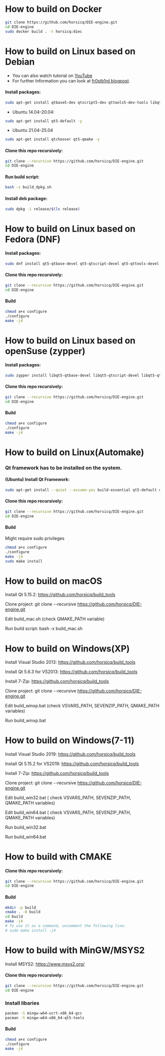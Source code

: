 # How to build on Docker

```bash
git clone https://github.com/horsicq/DIE-engine.git
cd DIE-engine
sudo docker build . -t horsicq:diec
```

# How to build on Linux based on Debian 

* You can also watch tutorial on [YouTube](https://www.youtube.com/watch?v=hODcbA_1Tns)
* For further Information you can look at [fr0stb1rd blogpost](https://fr0stb1rd.gitlab.io/posts/building-and-running-detect-it-easy-on-kali-linux-complete-tutorial/).
  
#### Install packages:

```bash
sudo apt-get install qtbase5-dev qtscript5-dev qttools5-dev-tools libqt5svg5-dev git build-essential -y
```

- Ubuntu 14.04-20.04:

```bash
sudo apt-get install qt5-default -y
```

- Ubuntu 21.04-25.04

```bash
sudo apt-get install qtchooser qt5-qmake -y
```

#### Clone this repo recursively:

```bash
git clone --recursive https://github.com/horsicq/DIE-engine.git
cd DIE-engine
```

#### Run build script:

```bash
bash -x build_dpkg.sh
```

#### Install deb package:

```bash
sudo dpkg -i release/$(ls release)
```

# How to build on Linux based on Fedora (DNF) 
  
#### Install packages:

```bash
sudo dnf install qt5-qtbase-devel qt5-qtscript-devel qt5-qttools-devel git make gcc-c++
```

#### Clone this repo recursively:

```bash
git clone --recursive https://github.com/horsicq/DIE-engine.git
cd DIE-engine
```
#### Build

```bash
chmod a+x configure
./configure
make -j4
```

# How to build on Linux based on openSuse (zypper) 
  
#### Install packages:

```bash
sudo zypper install libqt5-qtbase-devel libqt5-qtscript-devel libqt5-qttools-devel libqt5-qtsvg-devel git gcc-c++ make
```

#### Clone this repo recursively:

```bash
git clone --recursive https://github.com/horsicq/DIE-engine.git
cd DIE-engine
```
#### Build

```bash
chmod a+x configure
./configure
make -j4
```

# How to build on Linux(Automake)

### Qt framework has to be installed on the system.

#### (Ubuntu) Install Qt Framework:

```bash
sudo apt-get install --quiet --assume-yes build-essential qt5-default qtbase5-dev qttools5-dev-tools qtscript5-dev libqt5svg5-dev
```

#### Clone this repo recursively:

```bash
git clone --recursive https://github.com/horsicq/DIE-engine.git
cd DIE-engine
```

#### Build

Might require sudo privileges

```bash
chmod a+x configure
./configure
make -j4
sudo make install
```

# How to build on macOS

Install Qt 5.15.2: https://github.com/horsicq/build_tools

Clone project: git clone --recursive https://github.com/horsicq/DIE-engine.git

Edit build_mac.sh (check QMAKE_PATH variable)

Run build script: bash -x build_mac.sh

# How to build on Windows(XP)

Install Visual Studio 2013: https://github.com/horsicq/build_tools

Install Qt 5.6.3 for VS2013: https://github.com/horsicq/build_tools

Install 7-Zip: https://github.com/horsicq/build_tools

Clone project: git clone --recursive https://github.com/horsicq/DIE-engine.git

Edit build_winxp.bat (check VSVARS_PATH, SEVENZIP_PATH, QMAKE_PATH variables)

Run build_winxp.bat

# How to build on Windows(7-11)

Install Visual Studio 2019: https://github.com/horsicq/build_tools

Install Qt 5.15.2 for VS2019: https://github.com/horsicq/build_tools

Install 7-Zip: https://github.com/horsicq/build_tools

Clone project: git clone --recursive https://github.com/horsicq/DIE-engine.git

Edit build_win32.bat ( check VSVARS_PATH, SEVENZIP_PATH, QMAKE_PATH variables)

Edit build_win64.bat ( check VSVARS_PATH, SEVENZIP_PATH, QMAKE_PATH variables)

Run build_win32.bat

Run build_win64.bat

# How to build with CMAKE

#### Clone this repo recursively:

```bash
git clone --recursive https://github.com/horsicq/DIE-engine.git
cd DIE-engine
```

#### Build

```bash
mkdir -p build
cmake . -B build
cd build
make -j4
# To use it as a command, uncomment the following line:
# sudo make install -j4
```

# How to build with MinGW/MSYS2

Install MSYS2: https://www.msys2.org/

#### Clone this repo recursively:

```bash
git clone --recursive https://github.com/horsicq/DIE-engine.git
cd DIE-engine
```

### Install libaries

```bash
pacman -S mingw-w64-ucrt-x86_64-gcc
pacman -S mingw-w64-x86_64-qt5-tools
```

#### Build

```bash
chmod a+x configure
./configure
make -j4
```
